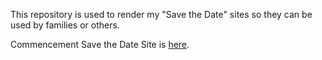 This repository is used to render my "Save the Date" sites so they can be used by families or others.

Commencement Save the Date Site is [here](https://html-preview.github.io/?url=https://github.com/Olefincode/savethedate_site/main/Websites/home_page.html).

